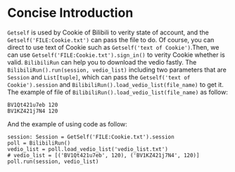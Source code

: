 # Concise Introduction
`Getself` is used by Cookie of Bilibili to verity state of account, and the `Getself('FILE:Cookie.txt')` can pass the file to do. Of course, you can direct to use text of Cookie such as `Getself('text of Cookie')`.Then, we can use `Getself('FILE:Cookie.txt').sign_in()` to verity Cookie whether is valid.
`BilibiliRun` can help you to download the vedio fastly. The `BilibiliRun().run(session, vedio_list)` including two parameters that are `Session` and `List[tuple]`, which can pass the `Getself('text of Cookie').session` and `BilibiliRun().load_vedio_list(file_name)` to get it. The example of file of `BilibiliRun().load_vedio_list(file_name)` as follow: 
```[txt]
BV1Qt421u7eb 120
BV1KZ421j7N4 120
```

And the example of using code as follow:
```[python]
session: Session = GetSelf('FILE:Cookie.txt').session
poll = BilibiliRun()
vedio_list = poll.load_vedio_list('vedio_list.txt')
# vedio_list = [('BV1Qt421u7eb', 120), ('BV1KZ421j7N4', 120)]
poll.run(session, vedio_list)
```
